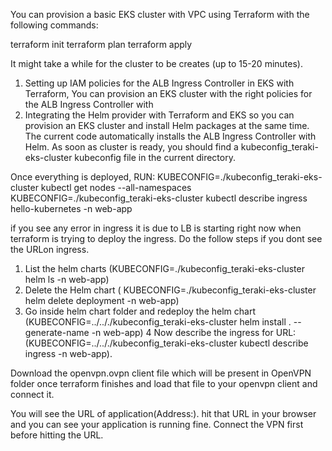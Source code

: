 You can provision a basic EKS cluster with VPC using Terraform with the following commands:

terraform init
terraform plan
terraform apply

It might take a while for the cluster to be creates (up to 15-20 minutes).

1) Setting up IAM policies for the ALB Ingress Controller in EKS with Terraform, You can provision an EKS cluster with the right policies for the ALB Ingress Controller with
2) Integrating the Helm provider with Terraform and EKS so you can provision an EKS cluster and install Helm packages at the same time. The current code automatically installs the ALB Ingress Controller with Helm.
As soon as cluster is ready, you should find a kubeconfig_teraki-eks-cluster kubeconfig file in the current directory.

Once everything is deployed, RUN: 
KUBECONFIG=./kubeconfig_teraki-eks-cluster kubectl get nodes --all-namespaces
KUBECONFIG=./kubeconfig_teraki-eks-cluster kubectl describe ingress hello-kubernetes -n web-app

if you see any error in ingress it is due to LB is starting right now when terraform is trying to deploy the ingress. Do the follow steps if you dont see the URLon ingress.
1) List the helm charts (KUBECONFIG=./kubeconfig_teraki-eks-cluster helm ls  -n web-app)
2) Delete the Helm chart ( KUBECONFIG=./kubeconfig_teraki-eks-cluster helm delete deployment  -n web-app)
3) Go inside helm chart folder and redeploy the helm chart (KUBECONFIG=../.././kubeconfig_teraki-eks-cluster helm install . --generate-name  -n web-app)
4  Now describe the ingress for URL:  (KUBECONFIG=../.././kubeconfig_teraki-eks-cluster kubectl describe ingress  -n web-app). 

Download the openvpn.ovpn client file which will be present in OpenVPN folder once terraform finishes and load that file to your openvpn client and connect it.

You will see the URL of application(Address:). hit that URL in your browser and you can see your application is running fine. Connect the VPN first before hitting the URL.

